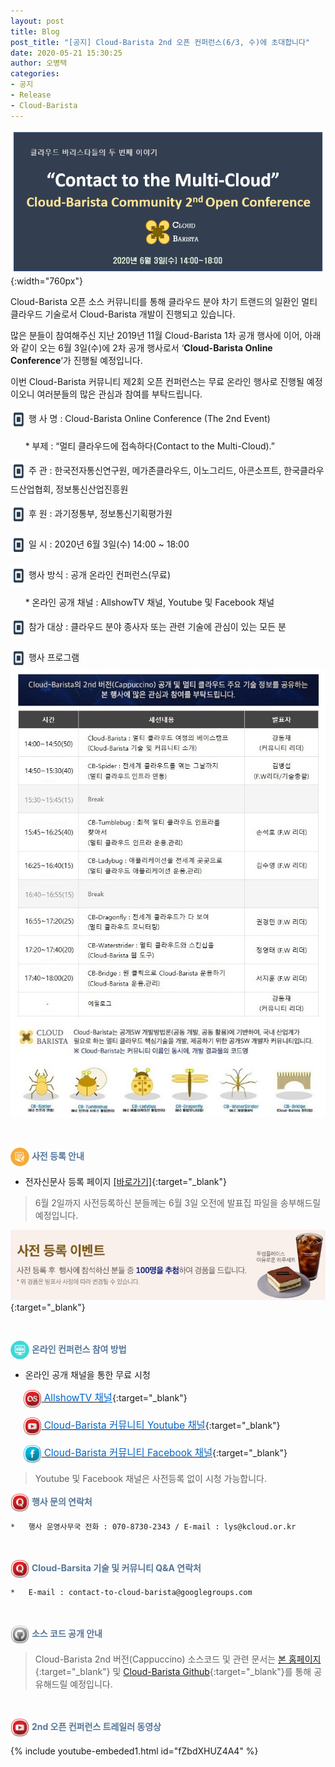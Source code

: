 ```yaml
---
layout: post
title: Blog
post_title: "[공지] Cloud-Barista 2nd 오픈 컨퍼런스(6/3, 수)에 초대합니다"
date: 2020-05-21 15:30:25
author: 오병택
categories: 
- 공지
- Release
- Cloud-Barista
---
```


![Alt text](/assets/img/blog/2nd-conference/leaflet-haeder.png){:width="760px"}

Cloud-Barista 오픈 소스 커뮤니티를 통해 클라우드 분야 차기 트랜드의 일환인 멀티 클라우드 기술로서 Cloud-Barista 개발이 진행되고 있습니다.
<BR>

많은 분들이 참여해주신 지난 2019년 11월 Cloud-Barista 1차 공개 행사에 이어, 아래와 같이 오는 6월 3일(수)에 2차 공개 행사로서 ‘**Cloud-Barista Online Conference**‘가 진행될 예정입니다.

이번 Cloud-Barista 커뮤니티 제2회 오픈 컨퍼런스는 무료 온라인 행사로 진행될 예정이오니
여러분들의 많은 관심과 참여를 부탁드립니다.
<!--more-->

<img src="/assets/img/blog/2nd-conference/square_payment_icon_132877.png" width="25" height="35" style="border:0px;vertical-align:middle"> 행 사 명 : Cloud-Barista Online Conference (The 2nd Event)

&nbsp;&nbsp;&nbsp;&nbsp;&nbsp;&nbsp;* 부제 : “멀티 클라우드에 접속하다(Contact to the Multi-Cloud).”

<img src="/assets/img/blog/2nd-conference/square_payment_icon_132877.png" width="25" height="35" style="border:0px;vertical-align:middle"> 주   관 : 한국전자통신연구원, 메가존클라우드, 이노그리드, 아콘소프트, 한국클라우드산업협회, 정보통신산업진흥원

<img src="/assets/img/blog/2nd-conference/square_payment_icon_132877.png" width="25" height="35" style="border:0px;vertical-align:middle"> 후   원 : 과기정통부, 정보통신기획평가원

<img src="/assets/img/blog/2nd-conference/square_payment_icon_132877.png" width="25" height="35" style="border:0px;vertical-align:middle"> 일   시 : 2020년 6월 3일(수) 14:00 ~ 18:00

<img src="/assets/img/blog/2nd-conference/square_payment_icon_132877.png" width="25" height="35" style="border:0px;vertical-align:middle"> 행사 방식 : 공개 온라인 컨퍼런스(무료)

&nbsp;&nbsp;&nbsp;&nbsp;&nbsp;&nbsp;* 온라인 공개 채널 : AllshowTV 채널, Youtube 및 Facebook 채널

<img src="/assets/img/blog/2nd-conference/square_payment_icon_132877.png" width="25" height="35" style="border:0px;vertical-align:middle"> 참가 대상 : 클라우드 분야 종사자 또는 관련 기술에 관심이 있는 모든 분 

<img src="/assets/img/blog/2nd-conference/square_payment_icon_132877.png" width="25" height="35" style="border:0px;vertical-align:middle"> 행사 프로그램<BR>
![Alt text](/assets/img/blog/2nd-conference/barista_edm_01-edited2-cut2.jpg)

<BR>

<span style="color:#557799"><img src="/assets/img/blog/2nd-conference/paper-pencil_icon-icons.com_52928.png" width="30" height="30" style="border:0px;vertical-align:middle">
 **사전 등록 안내**</span>

-	전자신문사 등록 페이지 [[바로가기]](http://www.allshowtv.com/member/index.html?idx=199 "전자신문사 등록 페이지"){:target="_blank"}

   > 6월 2일까지 사전등록하신 분들께는 6월 3일 오전에 발표집 파일을 송부해드릴 예정입니다.

   [![Alt text](/assets/img/blog/2nd-conference/barista_edm_02-cut2.jpg)](http://www.allshowtv.com/member/index.html?idx=199){:target="_blank"}

<BR>

<span style="color:#557799"><img src="/assets/img/blog/2nd-conference/screen_icon-icons.com_52924.png" width="30" height="30" style="border:0px;vertical-align:middle">
**온라인 컨퍼런스 참여 방법**</span>

-	온라인 공개 채널을 통한 무료 시청


&nbsp;&nbsp;&nbsp;&nbsp;
    [<img src="/assets/img/blog/2nd-conference/Lastfm-Icon_22087.png" width="30" height="30" style="border:0px;vertical-align:middle">
    <span style = "font-size:1.1em;  color: #0366CC;"> AllshowTV 채널</span>](http://www.allshowtv.com/detail.html?idx=199 "AllshowTV 채널"){:target="_blank"}<BR>


&nbsp;&nbsp;&nbsp;&nbsp;
    [<img src="/assets/img/blog/2nd-conference/Youtube-Icon_22119.png" width="30" height="30" style="border:0px;vertical-align:middle">
    <span style = "font-size:1.1em;  color: #0366CC;"> Cloud-Barista 커뮤니티 Youtube 채널</span>](https://www.youtube.com/channel/UCU3B9kvSIASO8VzpfBNoh7w "Cloud-Barista 커뮤니티 Youtube 채널"){:target="_blank"}<BR>

&nbsp;&nbsp;&nbsp;&nbsp;
    [<img src="/assets/img/blog/2nd-conference/Facebook-Icon_22115.png" width="30" height="30" style="border:0px;vertical-align:middle">
    <span style = "font-size:1.1em;  color: #0366CC"> Cloud-Barista 커뮤니티 Facebook 채널</span>](https://www.facebook.com/groups/570753216908482/ "Cloud-Barista 커뮤니티 Facebook 채널"){:target="_blank"}

   > Youtube 및 Facebook 채널은 사전등록 없이 시청 가능합니다.


<span style="color:#557799"><img src="/assets/img/blog/2nd-conference/Quora-Icon_22095.png" width="30" height="30" style="border:0px;vertical-align:middle">
**행사 문의 연락처**</span>
 
    *	행사 운영사무국 전화 : 070-8730-2343 / E-mail : lys@kcloud.or.kr

<BR>

<span style="color:#557799"><img src="/assets/img/blog/2nd-conference/Quora-Icon_22095.png" width="30" height="30" style="border:0px;vertical-align:middle">
**Cloud-Barsita 기술 및 커뮤니티 Q&A 연락처**</span>

    *	E-mail : contact-to-cloud-barista@googlegroups.com

<BR>

<span style="color:#557799"><img src="/assets/img/blog/2nd-conference/Github-Icon_22102.png" width="30" height="30" style="border:0px;vertical-align:middle">
**소스 코드 공개 안내**</span>

   > Cloud-Barista 2nd 버전(Cappuccino) 소스코드 및 관련 문서는 [본 홈페이지](https://cloud-barista.github.io/download/ "본 홈페이지 Download 메뉴"){:target="_blank"}
    및 [Cloud-Barista Github](https://github.com/cloud-barista/release "Cloud-Barista Github"){:target="_blank"}를 통해 공유해드릴 예정입니다.

<BR>

<span style="color:#557799"><img src="/assets/img/blog/2nd-conference/Youtube-Icon_22119.png" width="30" height="30" style="border:0px;vertical-align:middle">
**2nd 오픈 컨퍼런스 트레일러 동영상**</span>

{% include youtube-embeded1.html id="fZbdXHUZ4A4" %}